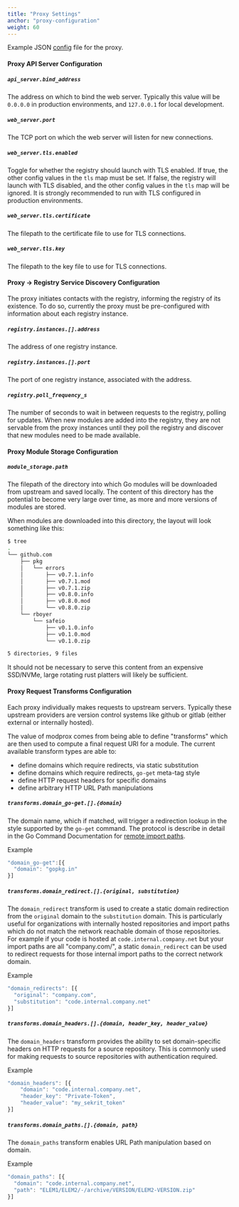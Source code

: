 ```yaml
---
title: "Proxy Settings"
anchor: "proxy-configuration"
weight: 60
---
```


Example JSON [config](https://github.com/modprox/modprox-proxy/blob/master/hack/configs/local.json)
file for the proxy.

#### Proxy API Server Configuration

##### `api_server.bind_address`

The address on which to bind the web server. Typically this value will be `0.0.0.0` in production
environments, and `127.0.0.1` for local development.

##### `web_server.port`

The TCP port on which the web server will listen for new connections.

##### `web_server.tls.enabled`

Toggle for whether the registry should launch with TLS enabled. If true, the other config values
in the `tls` map must be set. If false, the registry will launch with TLS disabled, and the other
config values in the `tls` map will be ignored. It is strongly recommended to run with TLS configured
in production environments.

##### `web_server.tls.certificate`

The filepath to the certificate file to use for TLS connections.

##### `web_server.tls.key`

The filepath to the key file to use for TLS connections.

#### Proxy -> Registry Service Discovery Configuration

The proxy initiates contacts with the registry, informing the registry of its existence. To do so,
currently the proxy must be pre-configured with information about each registry instance.

##### `registry.instances.[].address`

The address of one registry instance.

##### `registry.instances.[].port`

The port of one registry instance, associated with the address.

##### `registry.poll_frequency_s`

The number of seconds to wait in between requests to the registry, polling for updates. When
new modules are added into the registry, they are not servable from the proxy instances until
they poll the registry and discover that new modules need to be made available.

#### Proxy Module Storage Configuration

##### `module_storage.path`

The filepath of the directory into which Go modules will be downloaded from upstream and saved
locally. The content of this directory has the potential to become very large over time, as more
and more versions of modules are stored.

When modules are downloaded into this directory, the layout will look something like this:
```bash
$ tree
.
└── github.com
    ├── pkg
    │   └── errors
    │       ├── v0.7.1.info
    │       ├── v0.7.1.mod
    │       ├── v0.7.1.zip
    │       ├── v0.8.0.info
    │       ├── v0.8.0.mod
    │       └── v0.8.0.zip
    └── rboyer
        └── safeio
            ├── v0.1.0.info
            ├── v0.1.0.mod
            └── v0.1.0.zip

5 directories, 9 files
```

It should not be necessary to serve this content from an expensive SSD/NVMe, large rotating rust platters
will likely be sufficient.

#### Proxy Request Transforms Configuration

Each proxy individually makes requests to upstream servers. Typically these upstream providers are
version control systems like github or gitlab (either external or internally hosted).

The value of modprox comes from being able to define "transforms" which are then used to compute
a final request URI for a module. The current available transform types are able to:

- define domains which require redirects, via static substitution
- define domains which require redirects, `go-get` meta-tag style
- define HTTP request headers for specific domains
- define arbitrary HTTP URL Path manipulations

##### `transforms.domain_go-get.[].{domain}`

The domain name, which if matched, will trigger a redirection lookup in the style supported
by the `go-get` command. The protocol is describe in detail in the Go Command Documentation
for [remote import paths](https://golang.org/cmd/go/#hdr-Remote_import_paths).

Example

```javascript
"domain_go-get":[{
  "domain": "gopkg.in"
}]
```

##### `transforms.domain_redirect.[].{original, substitution}`

The `domain_redirect` transform is used to create a static domain redirection
from the `original` domain to the `substitution` domain. This is particularly useful
for organizations with internally hosted repositories and import paths which do not
match the network reachable domain of those repositories. For example if your code
is hosted at `code.internal.company.net` but your import paths are all "company.com/",
a static `domain_redirect` can be used to redirect requests for those internal import
paths to the correct network domain.

Example

```javascript
"domain_redirects": [{
  "original": "company.com",
  "substitution": "code.internal.company.net"
}]
```

##### `transforms.domain_headers.[].{domain, header_key, header_value}`

The `domain_headers` transform provides the ability to set domain-specific headers
on HTTP requests for a source repository. This is commonly used for making requests
to source repositories with authentication required.

Example

```javascript
"domain_headers": [{
    "domain": "code.internal.company.net",
    "header_key": "Private-Token",
    "header_value": "my_sekrit_token"
}]
```

##### `transforms.domain_paths.[].{domain, path}`

The `domain_paths` transform enables URL Path manipulation based on domain.

Example

```javascript
"domain_paths": [{
  "domain": "code.internal.company.net",
  "path": "ELEM1/ELEM2/-/archive/VERSION/ELEM2-VERSION.zip"
}]
```
